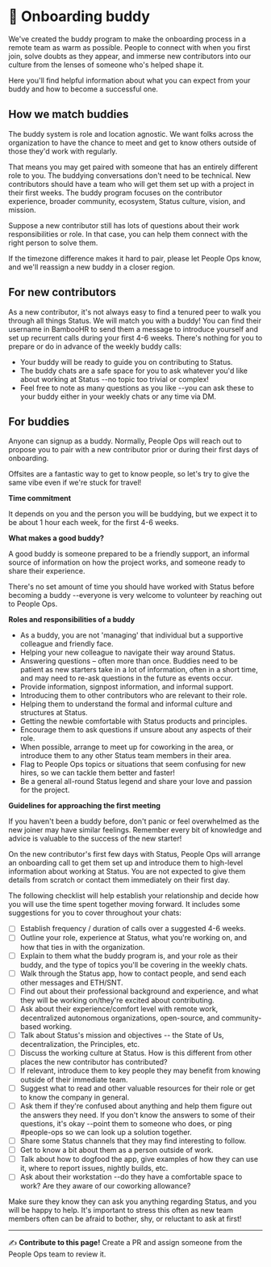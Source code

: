 # 🧭 Onboarding buddy

We've created the buddy program to make the onboarding process in a remote team as warm as possible. People to connect with when you first join, solve doubts as they appear, and immerse new contributors into our culture from the lenses of someone who's helped shape it. 

Here you'll find helpful information about what you can expect from your buddy and how to become a successful one.

## How we match buddies

The buddy system is role and location agnostic. We want folks across the organization to have the chance to meet and get to know others outside of those they'd work with regularly. 

That means you may get paired with someone that has an entirely different role to you. The buddying conversations don't need to be technical. New contributors should have a team who will get them set up with a project in their first weeks. The buddy program focuses on the contributor experience, broader community, ecosystem, Status culture, vision, and mission.

Suppose a new contributor still has lots of questions about their work responsibilities or role. In that case, you can help them connect with the right person to solve them.

If the timezone difference makes it hard to pair, please let People Ops know, and we'll reassign a new buddy in a closer region.


## For new contributors

As a new contributor, it's not always easy to find a tenured peer to walk you through all things Status. We will match you with a buddy! You can find their username in BambooHR to send them a message to introduce yourself and set up recurrent calls during your first 4-6 weeks. There's nothing for you to prepare or do in advance of the weekly buddy calls:

   * Your buddy will be ready to guide you on contributing to Status.
   * The buddy chats are a safe space for you to ask whatever you'd like about working at Status --no topic too trivial or complex!
   * Feel free to note as many questions as you like --you can ask these to your buddy either in your weekly chats or any time via DM.


## For buddies

Anyone can signup as a buddy. Normally, People Ops will reach out to propose you to pair with a new contributor prior or during their first days of onboarding.

Offsites are a fantastic way to get to know people, so let's try to give the same vibe even if we're stuck for travel!


**Time commitment**

It depends on you and the person you will be buddying, but we expect it to be about 1 hour each week, for the first 4-6 weeks.


**What makes a good buddy?**

A good buddy is someone prepared to be a friendly support, an informal source of information on how the project works, and someone ready to share their experience.

There's no set amount of time you should have worked with Status before becoming a buddy --everyone is very welcome to volunteer by reaching out to People Ops.


**Roles and responsibilities of a buddy**

   * As a buddy, you are not 'managing' that individual but a supportive colleague and friendly face.
   * Helping your new colleague to navigate their way around Status.
   * Answering questions – often more than once. Buddies need to be patient as new starters take in a lot of information, often in a short time, and may need to re-ask questions in the future as events occur.
   * Provide information, signpost information, and informal support.
   * Introducing them to other contributors who are relevant to their role.
   * Helping them to understand the formal and informal culture and structures at Status.
   * Getting the newbie comfortable with Status products and principles.
   * Encourage them to ask questions if unsure about any aspects of their role. 
   * When possible, arrange to meet up for coworking in the area, or introduce them to any other Status team members in their area. 
   * Flag to People Ops topics or situations that seem confusing for new hires, so we can tackle them better and faster!
   * Be a general all-round Status legend and share your love and passion for the project.


**Guidelines for approaching the first meeting**

If you haven't been a buddy before, don't panic or feel overwhelmed as the new joiner may have similar feelings. Remember every bit of knowledge and advice is valuable to the success of the new starter!

On the new contributor's first few days with Status, People Ops will arrange an onboarding call to get them set up and introduce them to high-level information about working at Status. You are not expected to give them details from scratch or contact them immediately on their first day.

The following checklist will help establish your relationship and decide how you will use the time spent together moving forward. It includes some suggestions for you to cover throughout your chats:

- [ ] Establish frequency / duration of calls over a suggested 4-6 weeks.
- [ ] Outline your role, experience at Status, what you're working on, and how that ties in with the organization.
- [ ] Explain to them what the buddy program is, and your role as their buddy, and the type of topics you'll be covering in the weekly chats.
- [ ] Walk through the Status app, how to contact people, and send each other messages and ETH/SNT.
- [ ] Find out about their professional background and experience, and what they will be working on/they're excited about contributing.
- [ ] Ask about their experience/comfort level with remote work, decentralized autonomous organizations, open-source, and community-based working.
- [ ] Talk about Status's mission and objectives -- the State of Us, decentralization, the Principles, etc.
- [ ] Discuss the working culture at Status. How is this different from other places the new contributor has contributed?
- [ ] If relevant, introduce them to key people they may benefit from knowing outside of their immediate team.
- [ ] Suggest what to read and other valuable resources for their role or get to know the company in general.
- [ ] Ask them if they're confused about anything and help them figure out the answers they need. If you don't know the answers to some of their questions, it's okay --point them to someone who does, or ping #people-ops so we can look up a solution together.
- [ ] Share some Status channels that they may find interesting to follow.
- [ ] Get to know a bit about them as a person outside of work.
- [ ] Talk about how to dogfood the app, give examples of how they can use it, where to report issues, nightly builds, etc.
- [ ] Ask about their workstation --do they have a comfortable space to work? Are they aware of our coworking allowance?

Make sure they know they can ask you anything regarding Status, and you will be happy to help. It's important to stress this often as new team members often can be afraid to bother, shy, or reluctant to ask at first!


*****

✍️ **Contribute to this page!** Create a PR and assign someone from the People Ops team to review it.

